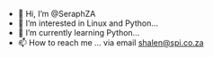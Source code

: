 - 👋 Hi, I’m @SeraphZA
- 👀 I’m interested in Linux and Python...
- 🌱 I’m currently learning Python...
- 📫 How to reach me ...
via email shalen@spi.co.za
<!---
SeraphZA/SeraphZA is a ✨ special ✨ repository because its `README.md` (this file) appears on your GitHub profile.
You can click the Preview link to take a look at your changes.
--->
